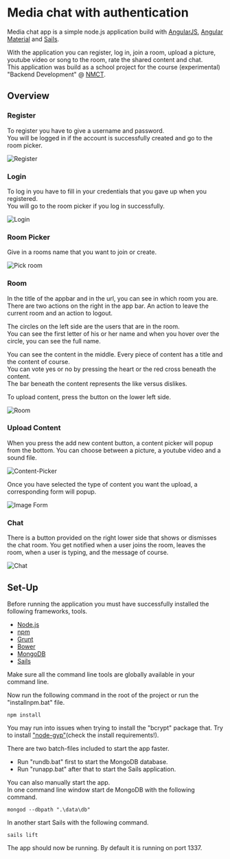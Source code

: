# Media chat with authentication #

Media chat app is a simple node.js application build with [AngularJS](https://angularjs.org/), [Angular Material](https://material.angularjs.org/) and [Sails](http://sailsjs.org).

With the application you can register, log in, join a room, upload a picture, youtube video or song to the room, rate the shared content and chat.   
This application was build as a school project for the course (experimental) "Backend Development" @ [NMCT](http://nmct.be).

## Overview ##

### Register ###

To register you have to give a username and password.   
You will be logged in if the account is successfully created and go to the room picker.

![Register](img/register.png "Register")

### Login ###

To log in you have to fill in your credentials that you gave up when you registered.   
You will go to the room picker if you log in successfully.

![Login](img/login.png "Login")

### Room Picker ###

Give in a rooms name that you want to join or create.

![Pick room](img/room-picker.png "Pick room")

### Room ###

In the title of the appbar and in the url, you can see in which room you are.   
There are two actions on the right in the app bar. An action to leave the current room and an action to logout.

The circles on the left side are the users that are in the room.   
You can see the first letter of his or her name and when you hover over the circle, you can see the full name.

You can see the content in the middle. Every piece of content has a title and the content of course.  
You can vote yes or no by pressing the heart or the red cross beneath the content.   
The bar beneath the content represents the like versus dislikes.

To upload content, press the button on the lower left side.

![Room](img/room.png "Room")

### Upload Content ###

When you press the add new content button, a content picker will popup from the bottom.
You can choose between a picture, a youtube video and a sound file.

![Content-Picker](img/content-picker.png "Content-Picker")

Once you have selected the type of content you want the upload, a corresponding form will popup.

![Image Form](img/choose-content-form.png "Image Form")

### Chat ###

There is a button provided on the right lower side that shows or dismisses the chat room.
You get notified when a user joins the room, leaves the room, when a user is typing, and the message of course.

![Chat](img/chat.png "Chat")

## Set-Up ##

Before running the application you must have successfully installed the following frameworks, tools.

* [Node.js](http://nodejs.org/)
* [npm](https://www.npmjs.com/)
* [Grunt](http://gruntjs.com/)
* [Bower](http://bower.io/)
* [MongoDB](http://www.mongodb.org/)
* [Sails](http://sailsjs.org)

Make sure all the command line tools are globally available in your command line.

Now run the following command in the root of the project or run the "installnpm.bat" file.

	npm install

You may run into issues when trying to install the "bcrypt" package that.
Try to install ["node-gyp"](https://github.com/TooTallNate/node-gyp)(check the install requirements!).

There are two batch-files included to start the app faster.

* Run "rundb.bat" first to start the MongoDB database.
* Run "runapp.bat" after that to start the Sails application.

You can also manually start the app.   
In one command line window start de MongoDB with the following command.

	mongod --dbpath ".\data\db"
	
In another start Sails with the following command.

	sails lift

The app should now be running. By default it is running on port 1337.

